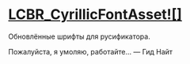 # [LCBR_CyrillicFontAsset![]](../../releases)

Обновлённые шрифты для русификатора.

Пожалуйста, я умоляю, работайте... — Гид Найт
